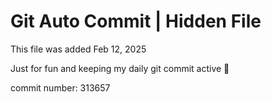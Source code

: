 # Git Auto Commit | Hidden File

This file was added Feb 12, 2025

Just for fun and keeping my daily git commit active 🤪

commit number: 313657
